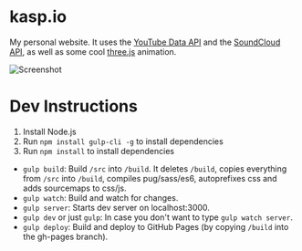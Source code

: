 # kasp.io
My personal website. It uses the [YouTube Data API](https://developers.google.com/youtube/v3/) and the [SoundCloud API](https://developers.soundcloud.com/), as well as some cool [three.js](https://threejs.org/) animation.

![Screenshot](https://raw.githubusercontent.com/SpectralKH/personal-website/master/Screenshot.png)

# Dev Instructions
1. Install Node.js
2. Run `npm install gulp-cli -g` to install dependencies
2. Run `npm install` to install dependencies

- `gulp build`: Build `/src` into `/build`. It deletes `/build`, copies everything from `/src` into `/build`, compiles pug/sass/es6, autoprefixes css and adds sourcemaps to css/js.
- `gulp watch`: Build and watch for changes.
- `gulp server`: Starts dev server on localhost:3000.
- `gulp dev` or just `gulp`: In case you don't want to type `gulp watch server`.
- `gulp deploy`: Build and deploy to GitHub Pages (by copying `/build` into the gh-pages branch).
